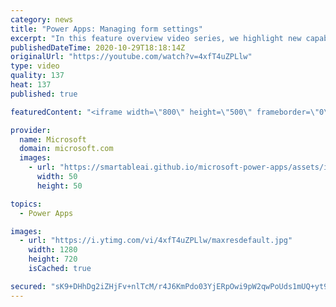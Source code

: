 ```yaml
---
category: news
title: "Power Apps: Managing form settings"
excerpt: "In this feature overview video series, we highlight new capabilities included in the latest update to Microsoft Power Apps.  Improvements to Microsoft Power Apps for managing form settings and events allow users to set various features on a form in the new modern designer.   Get the most out of Power"
publishedDateTime: 2020-10-29T18:18:14Z
originalUrl: "https://youtube.com/watch?v=4xfT4uZPLlw"
type: video
quality: 137
heat: 137
published: true

featuredContent: "<iframe width=\"800\" height=\"500\" frameborder=\"0\" src=\"https://www.youtube.com/embed/4xfT4uZPLlw\" allow=\"accelerometer; autoplay; encrypted-media; gyroscope; picture-in-picture\" allowfullscreen></iframe>"

provider:
  name: Microsoft
  domain: microsoft.com
  images:
    - url: "https://smartableai.github.io/microsoft-power-apps/assets/images/organizations/microsoft.com-50x50.jpg"
      width: 50
      height: 50

topics:
  - Power Apps

images:
  - url: "https://i.ytimg.com/vi/4xfT4uZPLlw/maxresdefault.jpg"
    width: 1280
    height: 720
    isCached: true

secured: "sK9+DHhDg2iZHjFv+nlTcM/r4J6KmPdo03YjERpOwi9pW2qwPoUds1mUQ+yt9i8eH2MMuitQDdGezwPt5cqHLQ8XEXauqxCAwrxT6xd4L0SFttsavoyW1OBQ4+J5M1TNVbTaswKiDqyfhVyH3HTdMHlfkt8d5U1Ygt/vMeSbRDbGi7zVwtwlGwj3vr2QcAtJ6ulNoVVb7JxjMVTVUcwB26zh65XlDI6N5kthyMGwvmkeLbfxVz3yunYJeS82oM+BQlnR+qR8uLPnDpdU3CuwfjzOMfbYVm4102ysglxUb+U//MI4Sh3GWeUDOJ70v5sde4xbz2OysBFHqCOOt4qKKtvPx3Bzg2dAcd5OiZBxD8gijkJRV9HR2/VSI/XMEHqpKqhE70KgM/zX4afz8OcqWYDcvXucCcQouMiLCqCaWjw=;GWb+Rq3j9aF51zlZk4Va7A=="
---
```


